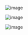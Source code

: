 ![image](https://github.com/user-attachments/assets/d6ab6ab4-9fda-4d21-acfb-75d36952da7c)

![image](https://github.com/user-attachments/assets/0d05b018-3857-4e78-8db7-ae4e4294b254)

![image](https://github.com/user-attachments/assets/7800119f-4174-4597-9d17-5521bef29d8b)

